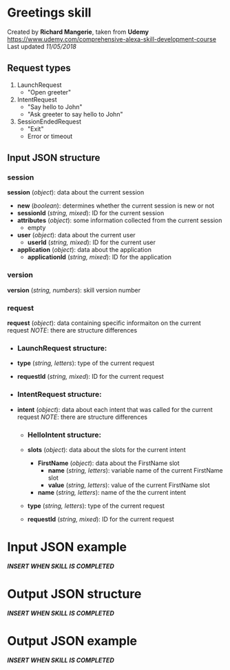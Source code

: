 
# Greetings skill
Created by **Richard Mangerie**, taken from **Udemy**
https://www.udemy.com/comprehensive-alexa-skill-development-course
Last updated _11/05/2018_

## Request types

1. LaunchRequest
    * "Open greeter"
2. IntentRequest
    * "Say hello to John"
    * "Ask greeter to say hello to John"
3. SessionEndedRequest
    * "Exit"
    * Error or timeout

## Input JSON structure

### session
**session** (_object_): data about the current session
* **new** (_boolean_): determines whether the current session is new or not
* **sessionId** (_string, mixed_): ID for the current session
* **attributes** (_object_): some information collected from the current session
	* empty
* **user** (_object_): data about the current user
	* **userId** (_string, mixed_): ID for the current user
* **application** (_object_): data about the application
	* **applicationId** (_string, mixed_): ID for the application

### version
**version** (_string, numbers_): skill version number

### request
**request** (_object_): data containing specific informaiton on the current request
_NOTE_: there are structure differences
	
* ### LaunchRequest structure:

* **type** (_string, letters_): type of the current request
* **requestId** (_string, mixed_): ID for the current request

* ### IntentRequest structure:
* **intent** (_object_): data about each intent that was called for the current request
_NOTE_: there are structure differences

	* ### HelloIntent structure:
	* **slots** (_object_): data about the slots for the current intent
		* **FirstName** (_object_): data about the FirstName slot
			* **name** (_string, letters_): variable name of the current FirstName slot
			* **value** (_string, letters_): value of the current FirstName slot
		* **name** (_string, letters_): name of the the current intent

	* **type** (_string, letters_): type of the current request
	* **requestId** (_string, mixed_): ID for the current request

# Input JSON example
**_INSERT WHEN SKILL IS COMPLETED_**

# Output JSON structure
**_INSERT WHEN SKILL IS COMPLETED_**

# Output JSON example
**_INSERT WHEN SKILL IS COMPLETED_**